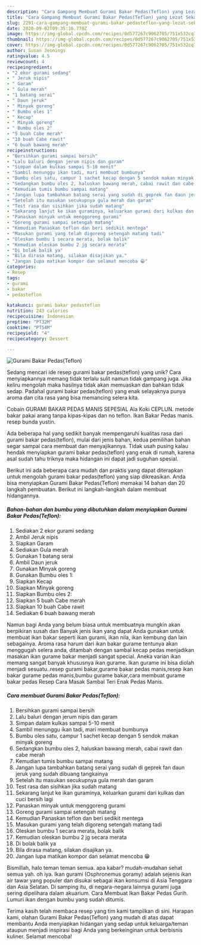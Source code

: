 ```yaml
---
description: "Cara Gampang Membuat Gurami Bakar Pedas(Teflon) yang Lezat Sekali"
title: "Cara Gampang Membuat Gurami Bakar Pedas(Teflon) yang Lezat Sekali"
slug: 2291-cara-gampang-membuat-gurami-bakar-pedasteflon-yang-lezat-sekali
date: 2020-09-02T09:35:16.770Z
image: https://img-global.cpcdn.com/recipes/0d577267c9062705/751x532cq70/gurami-bakar-pedasteflon-foto-resep-utama.jpg
thumbnail: https://img-global.cpcdn.com/recipes/0d577267c9062705/751x532cq70/gurami-bakar-pedasteflon-foto-resep-utama.jpg
cover: https://img-global.cpcdn.com/recipes/0d577267c9062705/751x532cq70/gurami-bakar-pedasteflon-foto-resep-utama.jpg
author: Susan Jennings
ratingvalue: 4.5
reviewcount: 4
recipeingredient:
- "2 ekor gurami sedang"
- " Jeruk nipis"
- " Garam"
- " Gula merah"
- "1 batang serai"
- " Daun jeruk"
- " Minyak goreng"
- " Bumbu oles 1"
- " Kecap"
- " Minyak goreng"
- " Bumbu oles 2"
- "5 buah Cabe merah"
- "10 buah Cabe rawit"
- "6 buah bawang merah"
recipeinstructions:
- "Bersihkan gurami sampai bersih"
- "Lalu baluri dengan jerum nipis dan garam"
- "Simpan dalam kulkas sampai 5-10 menit"
- "Sambil menunggu ikan tadi, mari membuat bumbunya"
- "Bumbu oles satu, campur 1 sachet kecap dengan 5 sendok makan minyak goreng"
- "Sedangkan bumbu oles 2, haluskan bawang merah, cabai rawit dan cabe merah"
- "Kemudian tumis bumbu sampai matang"
- "Jangan lupa tambahkan batang serai yang sudah di geprek fan daun jeruk yang sudah dibuang tangkainya"
- "Setelah itu masukan secukupnya gula merah dan garam"
- "Test rasa dan sisihkan jika sudah matang"
- "Sekarang lanjut ke ikan guraminya, keluarkan gurami dari kulkas dan cuci bersih lagi"
- "Panaskan minyak untuk menggoreng gurami"
- "Goreng gurami sampai setengah matang"
- "Kemudian Panaskan teflon dan beri sedikit mentega"
- "Masukan gurami yang telah digoreng setengah matang tadi"
- "Oleskan bumbu 1 secara merata, bolak balik"
- "Kemudian oleskan bumbu 2 jg secara merata"
- "Di bolak balik ya"
- "Bila dirasa matang, silakan disajikan ya."
- "Jangan Iupa matikan kompor dan selamat mencoba 😁"
categories:
- Resep
tags:
- gurami
- bakar
- pedasteflon

katakunci: gurami bakar pedasteflon 
nutrition: 243 calories
recipecuisine: Indonesian
preptime: "PT32M"
cooktime: "PT54M"
recipeyield: "4"
recipecategory: Dessert

---
```



![Gurami Bakar Pedas(Teflon)](https://img-global.cpcdn.com/recipes/0d577267c9062705/751x532cq70/gurami-bakar-pedasteflon-foto-resep-utama.jpg)

Sedang mencari ide resep gurami bakar pedas(teflon) yang unik? Cara menyiapkannya memang tidak terlalu sulit namun tidak gampang juga. Jika keliru mengolah maka hasilnya tidak akan memuaskan dan bahkan tidak sedap. Padahal gurami bakar pedas(teflon) yang enak selayaknya punya aroma dan cita rasa yang bisa memancing selera kita.

Cobain GURAMI BAKAR PEDAS MANIS SEPESIAL Ala Koki CEPLUN. metode bakar pakai arang tanpa kipas-kipas dan no teflon. Ikan Bakar Pedas manis. resep bunda yustin.

Ada beberapa hal yang sedikit banyak mempengaruhi kualitas rasa dari gurami bakar pedas(teflon), mulai dari jenis bahan, kedua pemilihan bahan segar sampai cara membuat dan menyajikannya. Tidak usah pusing kalau hendak menyiapkan gurami bakar pedas(teflon) yang enak di rumah, karena asal sudah tahu triknya maka hidangan ini dapat jadi suguhan spesial.


Berikut ini ada beberapa cara mudah dan praktis yang dapat diterapkan untuk mengolah gurami bakar pedas(teflon) yang siap dikreasikan. Anda bisa menyiapkan Gurami Bakar Pedas(Teflon) memakai 14 bahan dan 20 langkah pembuatan. Berikut ini langkah-langkah dalam membuat hidangannya.

<!--inarticleads1-->

##### Bahan-bahan dan bumbu yang dibutuhkan dalam menyiapkan Gurami Bakar Pedas(Teflon):

1. Sediakan 2 ekor gurami sedang
1. Ambil  Jeruk nipis
1. Siapkan  Garam
1. Sediakan  Gula merah
1. Gunakan 1 batang serai
1. Ambil  Daun jeruk
1. Gunakan  Minyak goreng
1. Gunakan  Bumbu oles 1:
1. Siapkan  Kecap
1. Siapkan  Minyak goreng
1. Siapkan  Bumbu oles 2:
1. Siapkan 5 buah Cabe merah
1. Siapkan 10 buah Cabe rawit
1. Sediakan 6 buah bawang merah


Namun bagi Anda yang belum biasa untuk membuatnya mungkin akan berpikiran susah dan Banyak jenis ikan yang dapat Anda gunakan untuk membuat ikan bakar seperti ikan gurami, ikan nila, ikan kembung dan lain sebagainya. Aroma rasa harum dari ikan bakar gurame tentunya akan menggugah selera anda, ditambah dengan sambal kecap pedas menjadikan masakan ikan gurame bakar menjadi sangat special. Aneka varian ikan memang sangat banyak khususnya ikan gurame. Ikan gurame ini bisa diolah menjadi sesuatu..resep gurami bakar,gurame bakar pedas manis,resep ikan bakar gurame pedas manis,bumbu gurame bakar,cara membuat gurame bakar pedas Resep Cara Masak Sambal Teri Enak Pedas Manis. 

<!--inarticleads2-->

##### Cara membuat Gurami Bakar Pedas(Teflon):

1. Bersihkan gurami sampai bersih
1. Lalu baluri dengan jerum nipis dan garam
1. Simpan dalam kulkas sampai 5-10 menit
1. Sambil menunggu ikan tadi, mari membuat bumbunya
1. Bumbu oles satu, campur 1 sachet kecap dengan 5 sendok makan minyak goreng
1. Sedangkan bumbu oles 2, haluskan bawang merah, cabai rawit dan cabe merah
1. Kemudian tumis bumbu sampai matang
1. Jangan lupa tambahkan batang serai yang sudah di geprek fan daun jeruk yang sudah dibuang tangkainya
1. Setelah itu masukan secukupnya gula merah dan garam
1. Test rasa dan sisihkan jika sudah matang
1. Sekarang lanjut ke ikan guraminya, keluarkan gurami dari kulkas dan cuci bersih lagi
1. Panaskan minyak untuk menggoreng gurami
1. Goreng gurami sampai setengah matang
1. Kemudian Panaskan teflon dan beri sedikit mentega
1. Masukan gurami yang telah digoreng setengah matang tadi
1. Oleskan bumbu 1 secara merata, bolak balik
1. Kemudian oleskan bumbu 2 jg secara merata
1. Di bolak balik ya
1. Bila dirasa matang, silakan disajikan ya.
1. Jangan Iupa matikan kompor dan selamat mencoba 😁


Bismillah, halo teman teman semua. apa kabar? mudah-mudahan sehat semua yah. oh iya. Ikan gurami (Osphronemus goramy) adalah sejenis ikan air tawar yang populer dan disukai sebagai ikan konsumsi di Asia Tenggara dan Asia Selatan. Di samping itu, di negara-negara lainnya gurami juga sering dipelihara dalam akuarium. Cara Membuat Ikan Bakar Pedas Gurih. Lumuri ikan dengan bumbu yang sudah ditumis. 

Terima kasih telah membaca resep yang tim kami tampilkan di sini. Harapan kami, olahan Gurami Bakar Pedas(Teflon) yang mudah di atas dapat membantu Anda menyiapkan hidangan yang sedap untuk keluarga/teman ataupun menjadi inspirasi bagi Anda yang berkeinginan untuk berbisnis kuliner. Selamat mencoba!
